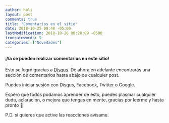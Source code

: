 ```yaml
---
author: hali
layout: post
comments: true
title: "Comentarios en el sitio"
date: 2018-10-25 09:48 -05:00
lastModification: 2018-10-26 00:28:09 -0500
truncatewords: 9
categories: ["Novedades"]
---
```


#### **¡Ya se pueden realizar comentarios en este sitio!**

Esto se logró gracias a [Disqus](https://disqus.com).
De ahora en adelante encontrarás una sección de comentarios hasta abajo de cualquier post.

Puedes iniciar sesión con Disqus, Facebook, Twitter o Google.

Espero que todos podamos aprender de esto, puedes plasmar cualquier duda, aclaración, o mejora que tengas en mente,
gracias por leerme y hasta pronto 👋

P.D. si quieres que active las reacciones avísame.
